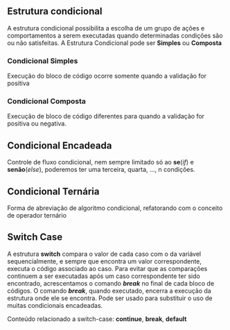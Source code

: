 ## Estrutura condicional
A estrutura condicional possibilita a escolha de um grupo de ações e comportamentos a serem executadas quando determinadas condições são ou não satisfeitas. A Estrutura Condicional pode ser **Simples** ou **Composta**

### Condicional Simples
Execução do bloco de código ocorre somente quando a validação for positiva

### Condicional Composta
Execução de bloco de código diferentes para quando a validação for positiva ou negativa.

## Condicional Encadeada
Controle de fluxo condicional, nem sempre limitado só ao **se**(*if*) e **senão**(*else*), poderemos ter uma terceira, quarta, ..., n condições.

## Condicional Ternária
Forma de abreviação de algoritmo condicional, refatorando com o conceito de operador ternário

## Switch Case
A estrutura **switch** compara o valor de cada caso com o da variável sequencialmente, e sempre que encontra um valor correspondente, executa o código associado ao caso. Para evitar que as comparações continuem a ser executadas após um caso correspondente ter sido encontrado, acrescentamos o comando ***break*** no final de cada bloco de códigos. O comando ***break***, quando executado, encerra a execução da estrutura onde ele se encontra. Pode ser usado para substituir o uso de muitas condicionais encadeadas.

Conteúdo relacionado a switch-case: **continue**, **break**, **default**